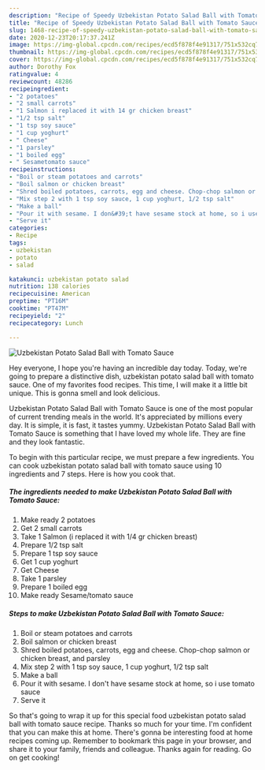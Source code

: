 ```yaml
---
description: "Recipe of Speedy Uzbekistan Potato Salad Ball with Tomato Sauce"
title: "Recipe of Speedy Uzbekistan Potato Salad Ball with Tomato Sauce"
slug: 1468-recipe-of-speedy-uzbekistan-potato-salad-ball-with-tomato-sauce
date: 2020-12-23T20:17:37.241Z
image: https://img-global.cpcdn.com/recipes/ecd5f878f4e91317/751x532cq70/uzbekistan-potato-salad-ball-with-tomato-sauce-recipe-main-photo.jpg
thumbnail: https://img-global.cpcdn.com/recipes/ecd5f878f4e91317/751x532cq70/uzbekistan-potato-salad-ball-with-tomato-sauce-recipe-main-photo.jpg
cover: https://img-global.cpcdn.com/recipes/ecd5f878f4e91317/751x532cq70/uzbekistan-potato-salad-ball-with-tomato-sauce-recipe-main-photo.jpg
author: Dorothy Fox
ratingvalue: 4
reviewcount: 48286
recipeingredient:
- "2 potatoes"
- "2 small carrots"
- "1 Salmon i replaced it with 14 gr chicken breast"
- "1/2 tsp salt"
- "1 tsp soy sauce"
- "1 cup yoghurt"
- " Cheese"
- "1 parsley"
- "1 boiled egg"
- " Sesametomato sauce"
recipeinstructions:
- "Boil or steam potatoes and carrots"
- "Boil salmon or chicken breast"
- "Shred boiled potatoes, carrots, egg and cheese. Chop-chop salmon or chicken breast, and parsley"
- "Mix step 2 with 1 tsp soy sauce, 1 cup yoghurt, 1/2 tsp salt"
- "Make a ball"
- "Pour it with sesame. I don&#39;t have sesame stock at home, so i use tomato sauce"
- "Serve it"
categories:
- Recipe
tags:
- uzbekistan
- potato
- salad

katakunci: uzbekistan potato salad 
nutrition: 138 calories
recipecuisine: American
preptime: "PT16M"
cooktime: "PT47M"
recipeyield: "2"
recipecategory: Lunch

---
```



![Uzbekistan Potato Salad Ball with Tomato Sauce](https://img-global.cpcdn.com/recipes/ecd5f878f4e91317/751x532cq70/uzbekistan-potato-salad-ball-with-tomato-sauce-recipe-main-photo.jpg)

Hey everyone, I hope you're having an incredible day today. Today, we're going to prepare a distinctive dish, uzbekistan potato salad ball with tomato sauce. One of my favorites food recipes. This time, I will make it a little bit unique. This is gonna smell and look delicious.



Uzbekistan Potato Salad Ball with Tomato Sauce is one of the most popular of current trending meals in the world. It's appreciated by millions every day. It is simple, it is fast, it tastes yummy. Uzbekistan Potato Salad Ball with Tomato Sauce is something that I have loved my whole life. They are fine and they look fantastic.


To begin with this particular recipe, we must prepare a few ingredients. You can cook uzbekistan potato salad ball with tomato sauce using 10 ingredients and 7 steps. Here is how you cook that.

<!--inarticleads1-->

##### The ingredients needed to make Uzbekistan Potato Salad Ball with Tomato Sauce:

1. Make ready 2 potatoes
1. Get 2 small carrots
1. Take 1 Salmon (i replaced it with 1/4 gr chicken breast)
1. Prepare 1/2 tsp salt
1. Prepare 1 tsp soy sauce
1. Get 1 cup yoghurt
1. Get  Cheese
1. Take 1 parsley
1. Prepare 1 boiled egg
1. Make ready  Sesame/tomato sauce




<!--inarticleads2-->

##### Steps to make Uzbekistan Potato Salad Ball with Tomato Sauce:

1. Boil or steam potatoes and carrots
1. Boil salmon or chicken breast
1. Shred boiled potatoes, carrots, egg and cheese. Chop-chop salmon or chicken breast, and parsley
1. Mix step 2 with 1 tsp soy sauce, 1 cup yoghurt, 1/2 tsp salt
1. Make a ball
1. Pour it with sesame. I don&#39;t have sesame stock at home, so i use tomato sauce
1. Serve it




So that's going to wrap it up for this special food uzbekistan potato salad ball with tomato sauce recipe. Thanks so much for your time. I'm confident that you can make this at home. There's gonna be interesting food at home recipes coming up. Remember to bookmark this page in your browser, and share it to your family, friends and colleague. Thanks again for reading. Go on get cooking!
